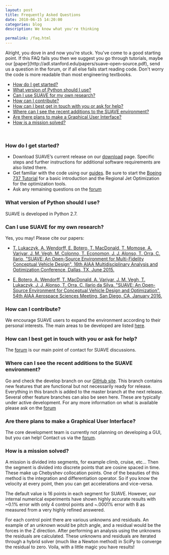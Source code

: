 ```yaml
---
layout: post
title: Frequently Asked Questions
date: 2010-06-15 14:20:00
categories: blog
description: We know what you're thinking

permalink: /faq.html
---
```

<link rel="stylesheet" href="//cdn.jsdelivr.net/highlight.js/8.6/styles/default.min.css">
<script src="//cdn.jsdelivr.net/highlight.js/8.6/highlight.min.js"></script>
<script>hljs.initHighlightingOnLoad();</script>
Alright, you dove in and now you're stuck. You've come to a good starting point. If this FAQ fails you then we suggest you go through tutorials, maybe our [paper](http://adl.stanford.edu/papers/suave-open-source.pdf), send us a question in the forum, or if all else fails start reading code. Don't worry the code is more readable than most engineering textbooks.

[comment]: <> (lowercase, no question marks for tags, total freedom in text)

 - [How do I get started?](#how-do-i-get-started)
 - [What version of Python should I use?](#what-version-of-python-should-i-use)
 - [Can I use SUAVE for my own research?](#can-i-use-suave-for-my-own-research)
 - [How can I contribute?](#how-can-i-contribute)
 - [How can I best get in touch with you or ask for help?](#how-can-i-best-get-in-touch-with-you-or-ask-for-help)
 - [Where can I see the recent additions to the SUAVE environment?](#where-can-i-see-the-recent-additions-to-the-suave-environment)
 - [Are there plans to make a Graphical User Interface?](#are-there-plans-to-make-a-graphical-user-interface)
 - [How is a mission solved?](#how-is-a-mission-solved)

<br>

### How do I get started?

* Download SUAVE’s current release on our [download](/download/) page. Specific steps and further instructions for additional software requirements are also listed there.
* Get familiar with the code using our [guides](guides/). Be sure to start the [Boeing 737 Tutorial](/guides/boeing_737-800.html) for a basic introduction and the Regional Jet Optimization for the optimization tools.
* Ask any remaining questions on the [forum](/forum)

### What version of Python should I use?
SUAVE is developed in Python 2.7. 

### Can I use SUAVE for my own research?
Yes, you may! Please cite our papers:

- [T. Lukaczyk, A. Wendorff, E. Botero, T. MacDonald, T. Momose, A. Variyar, J. M. Vegh, M. Colonno, T. Economon, J. J. Alonso, T. Orra, C. Ilario, "SUAVE: An Open-Source Environment for Multi-Fidelity Conceptual Vehicle Design", 16th AIAA Multidisciplinary Analysis and Optimization Conference, Dallas, TX, June 2015.](http://adl.stanford.edu/papers/suave-open-source.pdf)

- [E. Botero, A. Wendorff, T. MacDonald, A. Variyar, J. M. Vegh, T. Lukaczyk, J. J. Alonso, T. Orra, C. Ilario da Silva. "SUAVE: An Open-Source Environment for Conceptual Vehicle Design and Optimization", 54th AIAA Aerospace Sciences Meeting, San Diego, CA, January 2016.](http://adl.stanford.edu/papers/suave-optimization.pdf)

### How can I contribute?
We encourage SUAVE users to expand the environment according to their personal interests.  The main areas to be developed are listed [here](/develop/#areas-of-development). 

### How can I best get in touch with you or ask for help?
The [forum](/forum) is our main point of contact for SUAVE discussions. 

### Where can I see the recent additions to the SUAVE environment?
Go and check the develop branch on our [GitHub site](https://github.com/suavecode/SUAVE). This branch contains new features that are functional but not necessarily ready for release. Everything in this branch is added to the master branch at the next release. Several other feature branches can also be seen here. These are typically under active development. For any more information on what is available please ask on the [forum](/forum)

### Are there plans to make a Graphical User Interface?
The core development team is currently not planning on developing a GUI, but you can help! Contact us via the [forum](/forum).

### How is a mission solved?

A mission is divided into segments, for example climb, cruise, etc…  Then the segment is divided into discrete points that are cosine spaced in time. These make up Chebyshev collocation points. One of the beauties of this method is the integration and differentiation operator. So if you know the velocity at every point, then you can get accelerations and vice-versa.

The default value is 16 points in each segment for SUAVE. However, our internal numerical experiments have shown highly accurate results with ~0.1% error with only 4 control points and ~.0001% error with 8 as measured from a very highly refined answered.

For each control point there are various unknowns and residuals. An example of an unknown would be pitch angle, and a residual would be the forces in the Z direction. After performing an analysis using the unknowns the residuals are calculated. These unknowns and residuals are iterated through a hybrid solver (much like a Newton method) in SciPy to converge the residual to zero. Voila, with a little magic you have results!

<!--- For more information see this [guide](). -->